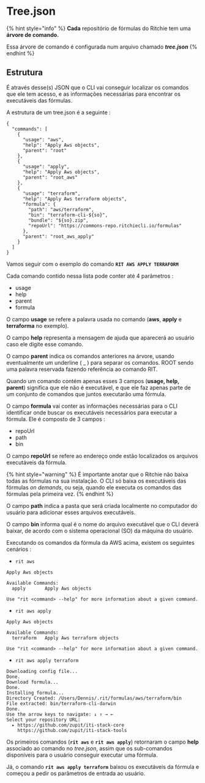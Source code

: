 # Tree.json

{% hint style="info" %}
**Cada** repositório de fórmulas do Ritchie tem uma **árvore de comando.**

Essa árvore de comando é configurada num arquivo chamado _**tree.json**_
{% endhint %}

## Estrutura

É através desse\(s\) JSON que o CLI vai conseguir localizar os comandos que ele tem acesso, e as informações necessárias para encontrar os executáveis das fórmulas.

A estrutura de um tree.json é a seguinte :

```text
{
  "commands": [
    {
      "usage": "aws",
      "help": "Apply Aws objects",
      "parent": "root"
    },
    {
      "usage": "apply",
      "help": "Apply Aws objects",
      "parent": "root_aws"
    },
    {
      "usage": "terraform",
      "help": "Apply Aws terraform objects",
      "formula": {
        "path": "aws/terraform",
        "bin": "terraform-cli-${so}",
        "bundle": "${so}.zip",
        "repoUrl": "https://commons-repo.ritchiecli.io/formulas"
      },
      "parent": "root_aws_apply"
    }
  ]
}
```

Vamos seguir com o exemplo do comando **`RIT AWS APPLY TERRAFORM`**

Cada comando contido nessa lista pode conter até 4 parâmetros :

* usage
* help
* parent
* formula

O campo **usage** se refere a palavra usada no comando \(**aws**, **apply** e **terraforma** no exemplo\).

O campo **help** representa a mensagem de ajuda que aparecerá ao usuário caso ele digite esse comando.

O campo **parent** indica os comandos anteriores na árvore, usando eventualmente um underline \( \_ \) para separar os comandos. ROOT sendo uma palavra reservada fazendo referência ao comando RIT.

Quando um comando contém apenas esses 3 campos \(**usage, help, parent**\) significa que ele não é executável, e que ele faz apenas parte de um conjunto de comandos que juntos executarão uma fórmula.

O campo **formula** vai conter as informações necessárias para o CLI identificar onde buscar os executáveis necessários para executar a fórmula. Ele é composto de 3 campos :

* repoUrl
* path
* bin

O campo **repoUrl** se refere ao endereço onde estão localizados os arquivos executáveis da fórmula.

{% hint style="warning" %}
É importante anotar que o Ritchie não baixa todas as fórmulas na sua instalação. O CLI só baixa os executáveis das fórmulas _on demands_, ou seja, quando ele executa os comandos das fórmulas pela primeira vez. 
{% endhint %}

O campo **path** indica a pasta que será criada localmente no computador do usuário para adicionar esses arquivos executáveis.

O campo **bin** informa qual é o nome do arquivo executável que o CLI deverá baixar, de acordo com o sistema operacional \(SO\) da máquina do usuário.

Executando os comandos da fórmula da AWS acima, existem os seguintes cenários :

* `rit aws` 

```text
Apply Aws objects

Available Commands:
  apply       Apply Aws objects

Use "rit <command> --help" for more information about a given command.
```

* `rit aws apply`

```text
Apply Aws objects

Available Commands:
  terraform   Apply Aws terraform objects

Use "rit <command> --help" for more information about a given command.
```

* `rit aws apply terraform`

```text
Downloading config file...
Done.
Download formula...
Done.
Installing formula...
Directory Created: /Users/Dennis/.rit/formulas/aws/terraform/bin
File extracted: bin/terraform-cli-darwin
Done.
Use the arrow keys to navigate: ↓ ↑ → ←
Select your repository URL:
  ▸ https://github.com/zupit/iti-stack-core
    https://github.com/zupit/iti-stack-tools
```

Os primeiros comandos \(**`rit aws`** e **`rit aws apply`**\) retornaram o campo **help** associado ao comando no _tree.json_, assim que os sub-comandos disponíveis para o usuário conseguir executar uma fórmula.

Já, o comando **`rit aws apply terraform`** baixou os executáveis da fórmula e começou a pedir os parâmetros de entrada ao usuário.

